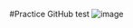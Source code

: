 #Practice GitHub
test
![image](https://github.com/Maxine311/practice/blob/master/%E8%9E%A2%E5%B9%95%E5%BF%AB%E7%85%A7%202020-03-11%20%E4%B8%8A%E5%8D%8812.04.38.png)
